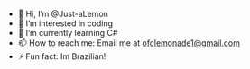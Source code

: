 - 👋 Hi, I’m @Just-aLemon
- 👀 I’m interested in coding
- 🌱 I’m currently learning C#
- 📫 How to reach me: Email me at ofclemonade1@gmail.com
- ⚡ Fun fact: Im Brazilian!

<!---
Just-aLemon/Just-aLemon is a ✨ special ✨ repository because its `README.md` (this file) appears on your GitHub profile.
You can click the Preview link to take a look at your changes.
--->
